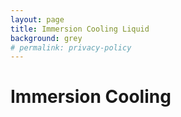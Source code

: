 ```yaml
---
layout: page
title: Immersion Cooling Liquid
background: grey
# permalink: privacy-policy
---
```


# Immersion Cooling